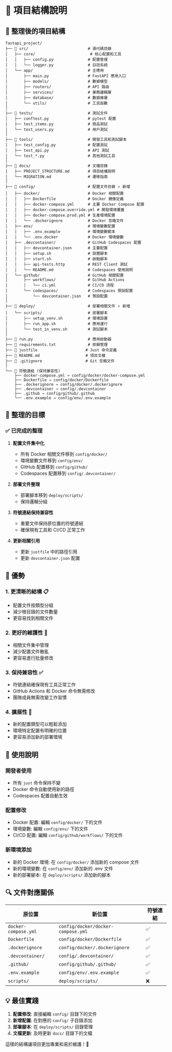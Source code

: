 # 📁 項目結構說明

## 🎯 整理後的項目結構

```
fastapi_project/
├── 📁 src/                          # 源代碼目錄
│   ├── core/                        # 核心配置和工具
│   │   ├── config.py               # 配置管理
│   │   └── logger.py               # 日誌系統
│   └── app/                        # 主應用
│       ├── main.py                 # FastAPI 應用入口
│       ├── models/                 # 數據模型
│       ├── routers/                # API 路由
│       ├── services/               # 業務邏輯層
│       ├── database/               # 數據庫層
│       └── utils/                  # 工具函數
│
├── 📁 tests/                        # 測試文件
│   ├── conftest.py                 # pytest 配置
│   ├── test_items.py               # 商品測試
│   └── test_users.py               # 用戶測試
│
├── 📁 tools/                        # 開發工具和測試腳本
│   ├── test_config.py              # 配置測試
│   ├── test_api.py                 # API 測試
│   └── test_*.py                   # 其他測試工具
│
├── 📁 docs/                         # 文檔目錄
│   ├── PROJECT_STRUCTURE.md        # 項目結構說明
│   └── MIGRATION.md                # 遷移指南
│
├── 📁 config/                       # 配置文件目錄 ⭐ 新增
│   ├── docker/                     # Docker 相關配置
│   │   ├── Dockerfile              # Docker 鏡像定義
│   │   ├── docker-compose.yml      # 主要 Docker Compose 配置
│   │   ├── docker-compose.override.yml # 開發環境覆蓋
│   │   ├── docker-compose.prod.yml # 生產環境配置
│   │   └── .dockerignore           # Docker 忽略文件
│   ├── env/                        # 環境變數配置
│   │   ├── .env.example            # 環境變數範本
│   │   └── .env.docker             # Docker 環境變數
│   ├── .devcontainer/              # GitHub Codespaces 配置
│   │   ├── devcontainer.json       # 主要配置
│   │   ├── setup.sh                # 設置腳本
│   │   ├── start.sh                # 啟動腳本
│   │   ├── api-tests.http          # REST Client 測試
│   │   └── README.md               # Codespaces 使用說明
│   └── github/                     # GitHub 相關配置
│       ├── workflows/              # GitHub Actions
│       │   └── ci.yml              # CI/CD 流程
│       └── codespaces/             # Codespaces 預設配置
│           └── devcontainer.json   # 預設配置
│
├── 📁 deploy/                       # 部署相關文件 ⭐ 新增
│   └── scripts/                    # 部署腳本
│       ├── setup_venv.sh           # 環境設置
│       ├── run_app.sh              # 應用運行
│       └── test_in_venv.sh         # 測試腳本
│
├── 📄 run.py                        # 應用啟動器
├── 📄 requirements.txt              # 依賴管理
├── 📄 justfile                     # Just 命令定義
├── 📄 README.md                    # 項目文檔
├── 📄 .gitignore                   # Git 忽略文件
│
└── 🔗 符號連結 (保持兼容性)
    ├── docker-compose.yml → config/docker/docker-compose.yml
    ├── Dockerfile → config/docker/Dockerfile
    ├── .dockerignore → config/docker/.dockerignore
    ├── .devcontainer → config/.devcontainer
    ├── .github → config/github/.github
    └── .env.example → config/env/.env.example
```

## 🎯 整理的目標

### ✅ **已完成的整理**

1. **配置文件集中化**
   - 所有 Docker 相關文件移到 `config/docker/`
   - 環境變數文件移到 `config/env/`
   - GitHub 配置移到 `config/github/`
   - Codespaces 配置移到 `config/.devcontainer/`

2. **部署文件整理**
   - 部署腳本移到 `deploy/scripts/`
   - 保持邏輯分組

3. **符號連結保持兼容性**
   - 重要文件保持原位置的符號連結
   - 確保現有工具和 CI/CD 正常工作

4. **更新相關引用**
   - 更新 `justfile` 中的路徑引用
   - 更新 `devcontainer.json` 配置

## 🚀 **優勢**

### **1. 更清晰的結構** 📋
- 配置文件按類型分組
- 減少根目錄的文件數量
- 更容易找到相關文件

### **2. 更好的維護性** 🔧
- 相關文件集中管理
- 減少配置文件散亂
- 更容易進行批量修改

### **3. 保持兼容性** ✅
- 符號連結確保現有工具正常工作
- GitHub Actions 和 Docker 命令無需修改
- 團隊成員無需改變工作習慣

### **4. 擴展性** 🚀
- 新的配置類型可以輕鬆添加
- 環境特定配置有明確的位置
- 更容易添加新的部署環境

## 📝 **使用說明**

### **開發者使用**
- 所有 `just` 命令保持不變
- Docker 命令自動使用新的路徑
- Codespaces 配置自動生效

### **配置修改**
- Docker 配置: 編輯 `config/docker/` 下的文件
- 環境變數: 編輯 `config/env/` 下的文件
- CI/CD 配置: 編輯 `config/github/workflows/` 下的文件

### **新環境添加**
- 新的 Docker 環境: 在 `config/docker/` 添加新的 compose 文件
- 新的環境變數: 在 `config/env/` 添加新的 .env 文件
- 新的部署腳本: 在 `deploy/scripts/` 添加新的腳本

## 🔍 **文件對應關係**

| 原位置 | 新位置 | 符號連結 |
|--------|--------|----------|
| `docker-compose.yml` | `config/docker/docker-compose.yml` | ✅ |
| `Dockerfile` | `config/docker/Dockerfile` | ✅ |
| `.dockerignore` | `config/docker/.dockerignore` | ✅ |
| `.devcontainer/` | `config/.devcontainer/` | ✅ |
| `.github/` | `config/github/.github/` | ✅ |
| `.env.example` | `config/env/.env.example` | ✅ |
| `scripts/` | `deploy/scripts/` | ❌ |

## 💡 **最佳實踐**

1. **配置修改**: 直接編輯 `config/` 目錄下的文件
2. **新增配置**: 在對應的 `config/` 子目錄添加
3. **部署腳本**: 在 `deploy/scripts/` 目錄管理
4. **文檔更新**: 及時更新 `docs/` 目錄下的文檔

這樣的結構讓項目更加專業和易於維護！🎊